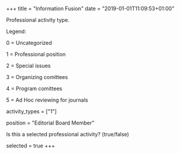 +++ 
title = "Information Fusion" date = "2019-01-01T11:09:53+01:00"

Professional activity type.

Legend:

0 = Uncategorized

1 = Professional position

2 = Special issues

3 = Organizing comittees

4 = Program comittees

5 = Ad Hoc reviewing for journals

activity_types = ["1"]

position = "Editorial Board Member"

Is this a selected professional activity? (true/false)

selected = true +++
